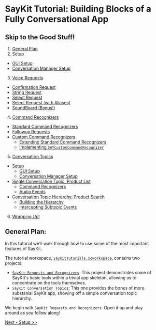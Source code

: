# SayKit Tutorial: Building Blocks of a Fully Conversational App

## Skip to the Good Stuff!
1. [General Plan](#general-plan)
2. [Setup](./01-setup.md)
  * [GUI Setup](./01-setup.md#gui-setup)
  * [Conversation Manager Setup](./01-setup.md#conversation-manager-setup)
3. [Voice Requests](./02-voice-requests.md)
  * [Confirmation Request](./02-voice-requests.md#confirmation-request)
  * [String Request](./02-voice-requests.md#string-request)
  * [Select Request](./02-voice-requests.md#select-request)
  * [Select Request (with Aliases)](./02-voice-requests.md#select-request-with-aliases)
  * [SoundBoard (Bonus!)](./02-voice-requests.md#soundboard-bonus)
4. [Command Recognizers](./03-command-recognizers-part-1.md)
  * [Standard Command Recognizers](./03-command-recognizers-part-1.md#standard-command-recognizers)
  * [Followup Requests](./04-command-recognizers-part-2.md#followup-requests)
  * [Custom Command Recognizers](./05-command-recognizers-part-3.md#custom-command-recognizers)
    * [Extending Standard Command Recognizers](./05-command-recognizers-part-3.md#extending-standard-command-recognizers)
    * [Implementing `SAYCustomCommandRecognizer`](./06-command-recognizers-part-4.md#implementing-saycustomcommandrecognizer) 
5. [Conversation Topics](./07-conversation-topics.md)
  * [Setup](./07-conversation-topics.md#setup)
    * [GUI Setup](./07-conversation-topics.md#gui-setup)
    * [Conversation Manager Setup](./07-conversation-topics.md#conversation-manager)
  * [Single Conversation Topic: Product List](./07-conversation-topics.md#single-conversation-topic-product-list)
    * [Command Recognizers](./07-conversation-topics.md#command-recognizers)
    * [Audio Events](./07-conversation-topics.md#audio-events)
  * [Conversation Topic Hierarchy: Product Search](./07-conversation-topics.md#conversation-topic-hierarchy-product-search)
    * [Building the Hierarchy](./07-conversation-topics.md#building-the-hierarchy)
    * [Intercepting Subtopic Events](./07-conversation-topics.md#intercepting-subtopic-events)
6. [Wrapping Up!](./07-conversation-topics.md#wrapping-up)


## General Plan:
In this tutorial we'll walk through how to use some of the most important features of SayKit.

The tutorial workspace, [`SayKitTutorials.xcworkspace`](./SayKitTutorials.xcworkspace), contains two projects: 

- [`SayKit Requests and Recognizers`](./SayKit%20Requests%20and%20Recognizers): This project demonstrates some of SayKit's basic tools within a trivial app skeleton, allowing us to concentrate on the tools themselves.
- [`SayKit Conversation Topics`](./SayKit%20Conversation%20Topics): This one provides the bones of more substanial SayKit app, showing off a simple conversation topic hierarchy.

We begin with `SayKit Requests and Recognizers`. Open it up and play around as you follow along!

[Next - Setup >>](./01-setup.md)
